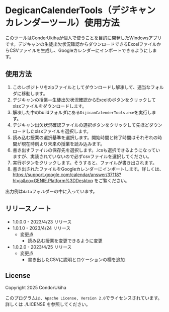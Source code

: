 # DegicanCalenderTools（デジキャンカレンダーツール）使用方法
このツールはConderUkihaが個人で使うことを目的に開発したWindowsアプリです。デジキャンの生徒出欠状況確認からダウンロードできるExcelファイルからCSVファイルを生成し、Googleカレンダーにインポートできるようにします。

## 使用方法
1. このレポジトリをzipファイルとしてダウンロードし解凍して、適当なフォルダに移動します。
2. デジキャンの授業―生徒出欠状況確認からExcelのボタンをクリックしてxlsxファイルをダウンロードします。
3. 解凍した中のbuildフォルダにある`DijicanCalenderTools.exe`を実行します。
4. デジキャン出欠状況確認ファイルの選択ボタンをクリックして先ほどダウンロードしたxlsxファイルを選択します。
5. 読み込む授業の選択基準を選択します。開始時間と終了時間はそれぞれの時間が現在時刻より未来の授業を読み込みます。
6. 書き出すファイルの保存先を選択します。.icsも選択できるようになっていますが、実装されていないので必ずcsvファイルを選択してください。
7. 実行ボタンをクリックします。そうすると、ファイルが書き出されます。
8. 書き出されたファイルをGoogleカレンダーにインポートします。詳しくは、 https://support.google.com/calendar/answer/37118?hl=ja&co=GENIE.Platform%3DDesktop をご覧ください。

出力例は`data`フォルダーの中に入っています。

## リリースノート
- 1.0.0.0 - 2023/4/23 リリース
- 1.0.1.0 - 2023/4/24 リリース
  - 変更点
    - 読み込む授業を変更できるように変更
- 1.0.2.0 - 2023/4/25 リリース
  - 変更点
	- 書き出したCSVに説明とロケーションの欄を追加

## License
Copyright 2025 CondorUkiha

このプログラムは、`Apache License, Version 2.0`でライセンスされています。詳しくは ./LICENSE を参照してください。